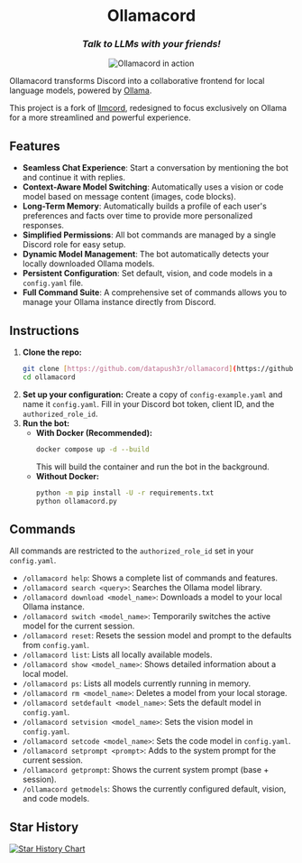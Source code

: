 <h1 align="center">
  Ollamacord
</h1>

<h3 align="center"><i>
  Talk to LLMs with your friends!
</i></h3>

<p align="center">
  <img src="https://github.com/user-attachments/assets/7791cc6b-6755-484f-a9e3-0707765b081f" alt="Ollamacord in action">
</p>

Ollamacord transforms Discord into a collaborative frontend for local language models, powered by [Ollama](https://ollama.com).

This project is a fork of [llmcord](https://github.com/jakobdylanc/llmcord), redesigned to focus exclusively on Ollama for a more streamlined and powerful experience.

## Features

* **Seamless Chat Experience**: Start a conversation by mentioning the bot and continue it with replies.
* **Context-Aware Model Switching**: Automatically uses a vision or code model based on message content (images, code blocks).
* **Long-Term Memory**: Automatically builds a profile of each user's preferences and facts over time to provide more personalized responses.
* **Simplified Permissions**: All bot commands are managed by a single Discord role for easy setup.
* **Dynamic Model Management**: The bot automatically detects your locally downloaded Ollama models.
* **Persistent Configuration**: Set default, vision, and code models in a `config.yaml` file.
* **Full Command Suite**: A comprehensive set of commands allows you to manage your Ollama instance directly from Discord.

## Instructions

1.  **Clone the repo:**
    ```bash
    git clone [https://github.com/datapush3r/ollamacord](https://github.com/datapush3r/ollamacord)
    cd ollamacord
    ```
2.  **Set up your configuration:**
    Create a copy of `config-example.yaml` and name it `config.yaml`. Fill in your Discord bot token, client ID, and the `authorized_role_id`.
3.  **Run the bot:**
    * **With Docker (Recommended):**
        ```bash
        docker compose up -d --build
        ```
        This will build the container and run the bot in the background.
    * **Without Docker:**
        ```bash
        python -m pip install -U -r requirements.txt
        python ollamacord.py
        ```

## Commands

All commands are restricted to the `authorized_role_id` set in your `config.yaml`.

* `/ollamacord help`: Shows a complete list of commands and features.
* `/ollamacord search <query>`: Searches the Ollama model library.
* `/ollamacord download <model_name>`: Downloads a model to your local Ollama instance.
* `/ollamacord switch <model_name>`: Temporarily switches the active model for the current session.
* `/ollamacord reset`: Resets the session model and prompt to the defaults from `config.yaml`.
* `/ollamacord list`: Lists all locally available models.
* `/ollamacord show <model_name>`: Shows detailed information about a local model.
* `/ollamacord ps`: Lists all models currently running in memory.
* `/ollamacord rm <model_name>`: Deletes a model from your local storage.
* `/ollamacord setdefault <model_name>`: Sets the default model in `config.yaml`.
* `/ollamacord setvision <model_name>`: Sets the vision model in `config.yaml`.
* `/ollamacord setcode <model_name>`: Sets the code model in `config.yaml`.
* `/ollamacord setprompt <prompt>`: Adds to the system prompt for the current session.
* `/ollamacord getprompt`: Shows the current system prompt (base + session).
* `/ollamacord getmodels`: Shows the currently configured default, vision, and code models.

## Star History

<a href="https://star-history.com/#datapush3r/ollamacord&Date">
  <picture>
    <source media="(prefers-color-scheme: dark)" srcset="https://api.star-history.com/svg?repos=datapush3r/ollamacord&type=Date&theme=dark" />
    <source media="(prefers-color-scheme: light)" srcset="https://api.star-history.com/svg?repos=datapush3r/ollamacord&type=Date" />
    <img alt="Star History Chart" src="https://api.star-history.com/svg?repos=datapush3r/ollamacord&type=Date" />
  </picture>
</a>

